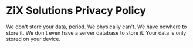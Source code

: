 # ZiX Solutions Privacy Policy
We don't store your data, period.
We physically can't. We have nowhere to store it. We don't even have a server database to store it.
Your data is only stored on your device.
